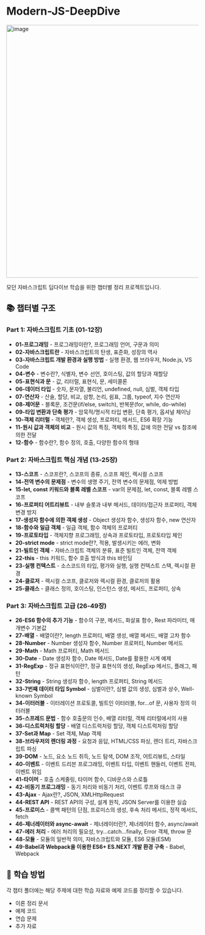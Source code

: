 # Modern-JS-DeepDive

<img width="508" height="663" alt="image" src="https://github.com/user-attachments/assets/770be8b9-26e9-42b3-a706-c2c9ce3e7c8f" />

모던 자바스크립트 딥다이브 학습을 위한 챕터별 정리 프로젝트입니다.

## 📚 챕터별 구조

### Part 1: 자바스크립트 기초 (01-12장)

- **01-프로그래밍** - 프로그래밍이란?, 프로그래밍 언어, 구문과 의미
- **02-자바스크립트란** - 자바스크립트의 탄생, 표준화, 성장의 역사
- **03-자바스크립트 개발 환경과 실행 방법** - 실행 환경, 웹 브라우저, Node.js, VS Code
- **04-변수** - 변수란?, 식별자, 변수 선언, 호이스팅, 값의 할당과 재할당
- **05-표현식과 문** - 값, 리터럴, 표현식, 문, 세미콜론
- **06-데이터 타입** - 숫자, 문자열, 불리언, undefined, null, 심벌, 객체 타입
- **07-연산자** - 산술, 할당, 비교, 삼항, 논리, 쉼표, 그룹, typeof, 지수 연산자
- **08-제어문** - 블록문, 조건문(if/else, switch), 반복문(for, while, do-while)
- **09-타입 변환과 단축 평가** - 암묵적/명시적 타입 변환, 단축 평가, 옵셔널 체이닝
- **10-객체 리터럴** - 객체란?, 객체 생성, 프로퍼티, 메서드, ES6 확장 기능
- **11-원시 값과 객체의 비교** - 원시 값의 특징, 객체의 특징, 값에 의한 전달 vs 참조에 의한 전달
- **12-함수** - 함수란?, 함수 정의, 호출, 다양한 함수의 형태

### Part 2: 자바스크립트 핵심 개념 (13-25장)

- **13-스코프** - 스코프란?, 스코프의 종류, 스코프 체인, 렉시컬 스코프
- **14-전역 변수의 문제점** - 변수의 생명 주기, 전역 변수의 문제점, 억제 방법
- **15-let, const 키워드와 블록 레벨 스코프** - var의 문제점, let, const, 블록 레벨 스코프
- **16-프로퍼티 어트리뷰트** - 내부 슬롯과 내부 메서드, 데이터/접근자 프로퍼티, 객체 변경 방지
- **17-생성자 함수에 의한 객체 생성** - Object 생성자 함수, 생성자 함수, new 연산자
- **18-함수와 일급 객체** - 일급 객체, 함수 객체의 프로퍼티
- **19-프로토타입** - 객체지향 프로그래밍, 상속과 프로토타입, 프로토타입 체인
- **20-strict mode** - strict mode란?, 적용, 발생시키는 에러, 변화
- **21-빌트인 객체** - 자바스크립트 객체의 분류, 표준 빌트인 객체, 전역 객체
- **22-this** - this 키워드, 함수 호출 방식과 this 바인딩
- **23-실행 컨텍스트** - 소스코드의 타입, 평가와 실행, 실행 컨텍스트 스택, 렉시컬 환경
- **24-클로저** - 렉시컬 스코프, 클로저와 렉시컬 환경, 클로저의 활용
- **25-클래스** - 클래스 정의, 호이스팅, 인스턴스 생성, 메서드, 프로퍼티, 상속

### Part 3: 자바스크립트 고급 (26-49장)

- **26-ES6 함수의 추가 기능** - 함수의 구분, 메서드, 화살표 함수, Rest 파라미터, 매개변수 기본값
- **27-배열** - 배열이란?, length 프로퍼티, 배열 생성, 배열 메서드, 배열 고차 함수
- **28-Number** - Number 생성자 함수, Number 프로퍼티, Number 메서드
- **29-Math** - Math 프로퍼티, Math 메서드
- **30-Date** - Date 생성자 함수, Date 메서드, Date를 활용한 시계 예제
- **31-RegExp** - 정규 표현식이란?, 정규 표현식의 생성, RegExp 메서드, 플래그, 패턴
- **32-String** - String 생성자 함수, length 프로퍼티, String 메서드
- **33-7번째 데이터 타입 Symbol** - 심벌이란?, 심벌 값의 생성, 심벌과 상수, Well-known Symbol
- **34-이터러블** - 이터레이션 프로토콜, 빌트인 이터러블, for...of 문, 사용자 정의 이터러블
- **35-스프레드 문법** - 함수 호출문의 인수, 배열 리터럴, 객체 리터럴에서의 사용
- **36-디스트럭처링 할당** - 배열 디스트럭처링 할당, 객체 디스트럭처링 할당
- **37-Set과 Map** - Set 객체, Map 객체
- **38-브라우저의 렌더링 과정** - 요청과 응답, HTML/CSS 파싱, 렌더 트리, 자바스크립트 파싱
- **39-DOM** - 노드, 요소 노드 취득, 노드 탐색, DOM 조작, 어트리뷰트, 스타일
- **40-이벤트** - 이벤트 드리븐 프로그래밍, 이벤트 타입, 이벤트 핸들러, 이벤트 전파, 이벤트 위임
- **41-타이머** - 호출 스케줄링, 타이머 함수, 디바운스와 스로틀
- **42-비동기 프로그래밍** - 동기 처리와 비동기 처리, 이벤트 루프와 태스크 큐
- **43-Ajax** - Ajax란?, JSON, XMLHttpRequest
- **44-REST API** - REST API의 구성, 설계 원칙, JSON Server를 이용한 실습
- **45-프로미스** - 콜백 패턴의 단점, 프로미스의 생성, 후속 처리 메서드, 정적 메서드, fetch
- **46-제너레이터와 async-await** - 제너레이터란?, 제너레이터 함수, async/await
- **47-에러 처리** - 에러 처리의 필요성, try...catch...finally, Error 객체, throw 문
- **48-모듈** - 모듈의 일반적 의미, 자바스크립트와 모듈, ES6 모듈(ESM)
- **49-Babel과 Webpack을 이용한 ES6+ ES.NEXT 개발 환경 구축** - Babel, Webpack

## 📖 학습 방법

각 챕터 폴더에는 해당 주제에 대한 학습 자료와 예제 코드를 정리할 수 있습니다.

- 이론 정리 문서
- 예제 코드
- 연습 문제
- 추가 자료
